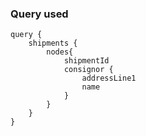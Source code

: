 ﻿### Query used

    query {
        shipments {
            nodes{
                shipmentId
                consignor {
                    addressLine1
                    name
                }
            }
        }
    }
